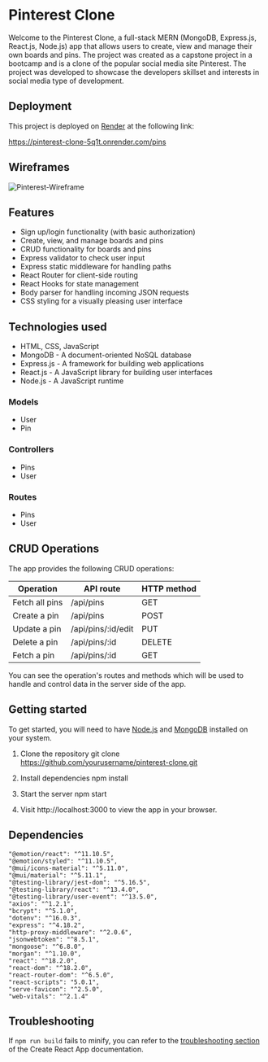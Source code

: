 # Pinterest Clone

Welcome to the Pinterest Clone, a full-stack MERN (MongoDB, Express.js, React.js, Node.js) app that allows users to create, view and manage their own boards and pins. The project was created as a capstone project in a bootcamp and is a clone of the popular social media site Pinterest. The project was developed to showcase the developers skillset and interests in social media type of development.

## Deployment

This project is deployed on [Render](https://render.com/) at the following link:

https://pinterest-clone-5q1t.onrender.com/pins

## Wireframes

![Pinterest-Wireframe](https://user-images.githubusercontent.com/99232536/212946864-3244e3b6-a27c-4914-8b32-4eea27dd9dda.png)

## Features
- Sign up/login functionality (with basic authorization)
- Create, view, and manage boards and pins
- CRUD functionality for boards and pins
- Express validator to check user input
- Express static middleware for handling paths
- React Router for client-side routing
- React Hooks for state management
- Body parser for handling incoming JSON requests
- CSS styling for a visually pleasing user interface

## Technologies used
- HTML, CSS, JavaScript
- MongoDB - A document-oriented NoSQL database
- Express.js - A framework for building web applications
- React.js - A JavaScript library for building user interfaces
- Node.js - A JavaScript runtime

### Models
- User
- Pin

### Controllers
- Pins
- User

### Routes
- Pins
- User

## CRUD Operations
The app provides the following CRUD operations:

| Operation    | API route         | HTTP method |
| ------------ | ----------------- | ----------- |
| Fetch all pins | /api/pins         | GET         |
| Create a pin  | /api/pins         | POST        |
| Update a pin  | /api/pins/:id/edit | PUT         |
| Delete a pin  | /api/pins/:id     | DELETE      |
| Fetch a pin   | /api/pins/:id     | GET         |

You can see the operation's routes and methods which will be used to handle and control data in the server side of the app.

## Getting started

To get started, you will need to have [Node.js](https://nodejs.org/) and [MongoDB](https://www.mongodb.com/) installed on your system.

1. Clone the repository
git clone https://github.com/yourusername/pinterest-clone.git

2. Install dependencies
npm install

3. Start the server
npm start

4. Visit http://localhost:3000 to view the app in your browser.

## Dependencies
    "@emotion/react": "^11.10.5",
    "@emotion/styled": "^11.10.5",
    "@mui/icons-material": "^5.11.0",
    "@mui/material": "^5.11.1",
    "@testing-library/jest-dom": "^5.16.5",
    "@testing-library/react": "^13.4.0",
    "@testing-library/user-event": "^13.5.0",
    "axios": "^1.2.1",
    "bcrypt": "^5.1.0",
    "dotenv": "^16.0.3",
    "express": "^4.18.2",
    "http-proxy-middleware": "^2.0.6",
    "jsonwebtoken": "^8.5.1",
    "mongoose": "^6.8.0",
    "morgan": "^1.10.0",
    "react": "^18.2.0",
    "react-dom": "^18.2.0",
    "react-router-dom": "^6.5.0",
    "react-scripts": "5.0.1",
    "serve-favicon": "^2.5.0",
    "web-vitals": "^2.1.4"

## Troubleshooting
If `npm run build` fails to minify, you can refer to the [troubleshooting section](https://facebook.github.io/create-react-app/docs/troubleshooting#npm-run-build-fails-to-minify) of the Create React App documentation.